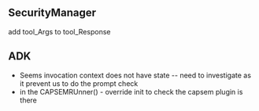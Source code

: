 ## SecurityManager
add tool_Args to tool_Response

## ADK
- Seems invocation context does not have state -- need to investigate as it
prevent us to do the prompt check
- in the CAPSEMRUnner() - override init to check the capsem plugin is there